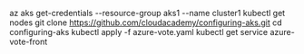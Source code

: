az aks get-credentials --resource-group aks1 --name cluster1
kubectl get nodes
git clone https://github.com/cloudacademy/configuring-aks.git
cd configuring-aks
kubectl apply -f azure-vote.yaml
kubectl get service azure-vote-front
